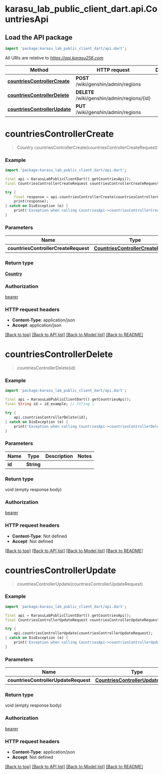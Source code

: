 # karasu_lab_public_client_dart.api.CountriesApi

## Load the API package
```dart
import 'package:karasu_lab_public_client_dart/api.dart';
```

All URIs are relative to *https://api.karasu256.com*

Method | HTTP request | Description
------------- | ------------- | -------------
[**countriesControllerCreate**](CountriesApi.md#countriescontrollercreate) | **POST** /wiki/genshin/admin/regions | 
[**countriesControllerDelete**](CountriesApi.md#countriescontrollerdelete) | **DELETE** /wiki/genshin/admin/regions/{id} | 
[**countriesControllerUpdate**](CountriesApi.md#countriescontrollerupdate) | **PUT** /wiki/genshin/admin/regions | 


# **countriesControllerCreate**
> Country countriesControllerCreate(countriesControllerCreateRequest)



### Example
```dart
import 'package:karasu_lab_public_client_dart/api.dart';

final api = KarasuLabPublicClientDart().getCountriesApi();
final CountriesControllerCreateRequest countriesControllerCreateRequest = ; // CountriesControllerCreateRequest | 

try {
    final response = api.countriesControllerCreate(countriesControllerCreateRequest);
    print(response);
} catch on DioException (e) {
    print('Exception when calling CountriesApi->countriesControllerCreate: $e\n');
}
```

### Parameters

Name | Type | Description  | Notes
------------- | ------------- | ------------- | -------------
 **countriesControllerCreateRequest** | [**CountriesControllerCreateRequest**](CountriesControllerCreateRequest.md)|  | 

### Return type

[**Country**](Country.md)

### Authorization

[bearer](../README.md#bearer)

### HTTP request headers

 - **Content-Type**: application/json
 - **Accept**: application/json

[[Back to top]](#) [[Back to API list]](../README.md#documentation-for-api-endpoints) [[Back to Model list]](../README.md#documentation-for-models) [[Back to README]](../README.md)

# **countriesControllerDelete**
> countriesControllerDelete(id)



### Example
```dart
import 'package:karasu_lab_public_client_dart/api.dart';

final api = KarasuLabPublicClientDart().getCountriesApi();
final String id = id_example; // String | 

try {
    api.countriesControllerDelete(id);
} catch on DioException (e) {
    print('Exception when calling CountriesApi->countriesControllerDelete: $e\n');
}
```

### Parameters

Name | Type | Description  | Notes
------------- | ------------- | ------------- | -------------
 **id** | **String**|  | 

### Return type

void (empty response body)

### Authorization

[bearer](../README.md#bearer)

### HTTP request headers

 - **Content-Type**: Not defined
 - **Accept**: Not defined

[[Back to top]](#) [[Back to API list]](../README.md#documentation-for-api-endpoints) [[Back to Model list]](../README.md#documentation-for-models) [[Back to README]](../README.md)

# **countriesControllerUpdate**
> countriesControllerUpdate(countriesControllerUpdateRequest)



### Example
```dart
import 'package:karasu_lab_public_client_dart/api.dart';

final api = KarasuLabPublicClientDart().getCountriesApi();
final CountriesControllerUpdateRequest countriesControllerUpdateRequest = ; // CountriesControllerUpdateRequest | 

try {
    api.countriesControllerUpdate(countriesControllerUpdateRequest);
} catch on DioException (e) {
    print('Exception when calling CountriesApi->countriesControllerUpdate: $e\n');
}
```

### Parameters

Name | Type | Description  | Notes
------------- | ------------- | ------------- | -------------
 **countriesControllerUpdateRequest** | [**CountriesControllerUpdateRequest**](CountriesControllerUpdateRequest.md)|  | 

### Return type

void (empty response body)

### Authorization

[bearer](../README.md#bearer)

### HTTP request headers

 - **Content-Type**: application/json
 - **Accept**: Not defined

[[Back to top]](#) [[Back to API list]](../README.md#documentation-for-api-endpoints) [[Back to Model list]](../README.md#documentation-for-models) [[Back to README]](../README.md)

